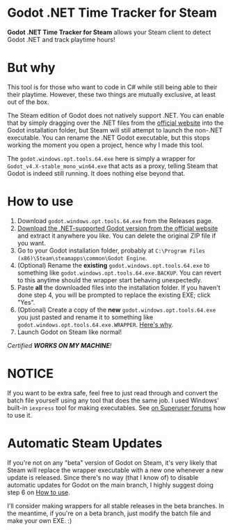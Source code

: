 # Godot .NET Time Tracker for Steam
**Godot .NET Time Tracker for Steam** allows your Steam client to detect Godot .NET and track playtime hours!

# But why
This tool is for those who want to code in C# while still being able to their their playtime. However, these two things are mutually exclusive, at least out of the box.

The Steam edition of Godot does not natively support .NET. You can enable that by simply dragging over the .NET files from the [official website](https://godotengine.org/download/windows/) into the Godot installation folder, but Steam will still attempt to launch the non-.NET executable. You can rename the .NET Godot executable, but this stops working the moment you open a project, hence why I made this tool.

The `godot.windows.opt.tools.64.exe` here is simply a wrapper for `Godot_v4.X-stable_mono_win64.exe` that acts as a proxy, telling Steam that Godot is indeed still running. It does nothing else beyond that.

# How to use
1. Download `godot.windows.opt.tools.64.exe` from the Releases page.
2. [Download the .NET-supported Godot version from the official website](https://godotengine.org/download/windows/) and extract it anywhere you like. You can delete the original ZIP file if you want.
3. Go to your Godot installation folder, probably at `C:\Program Files (x86)\Steam\steamapps\common\Godot Engine`.
4. (Optional) Rename the **existing** `godot.windows.opt.tools.64.exe` to something like `godot.windows.opt.tools.64.exe.BACKUP`. You can revert to this anytime should the wrapper start behaving unexpectedly.
5. Paste **all** the downloaded files into the installation folder. If you haven't done step 4, you will be prompted to replace the existing EXE; click "Yes".
6. (Optional) Create a copy of the **new** `godot.windows.opt.tools.64.exe` you just pasted and rename it to something like `godot.windows.opt.tools.64.exe.WRAPPER`. [Here's why](https://github.com/DefinitelyRus/SteamPlaytimeTrackingForGodotDotnet?tab=readme-ov-file#automatic-steam-updates).
7. Launch Godot on Steam like normal!

*Certified **WORKS ON MY MACHINE**!*

# NOTICE
If you want to be extra safe, feel free to just read through and convert the batch file yourself using any tool that does the same job.
I used Windows' built-in `iexpress` tool for making executables. See [on Superuser forums](https://superuser.com/a/868341) how to use it.

# Automatic Steam Updates
If you're not on any "beta" version of Godot on Steam, it's very likely that Steam will replace the wrapper executable with a new one whenever a new update is released. Since there's no way (that I know of) to disable automatic updates for Godot on the main branch, I highly suggest doing step 6 on [How to use](https://github.com/DefinitelyRus/SteamPlaytimeTrackingForGodotDotnet?tab=readme-ov-file#how-to-use).

I'll consider making wrappers for all stable releases in the beta branches. In the meantime, if you're on a beta branch, just modify the batch file and make your own EXE. :)
